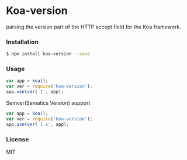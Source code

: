 
Koa-version
========================

parsing the version part of the HTTP accept field for the Koa framework.


### Installation

```sh
$ npm install koa-version --save
```

### Usage

```js
var app = koa();
var ver = require('koa-version');
app.use(ver('1', app);
```

Semver(Sematics Version) support

```js
var app = koa();
var ver = require('koa-version');
app.use(ver('1.x', app);
```

### License

MIT

